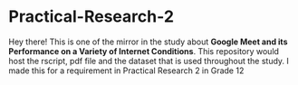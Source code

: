 # Practical-Research-2
Hey there! This is one of the mirror in the study about **Google Meet and its Performance on a Variety of Internet Conditions**. This repository would host the rscript, pdf file and the dataset that is used throughout the study. I made this for a requirement in Practical Research 2 in Grade 12
